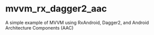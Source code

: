 # mvvm_rx_dagger2_aac
A simple example of MVVM using RxAndroid, Dagger2, and Android Architecture Components (AAC)
